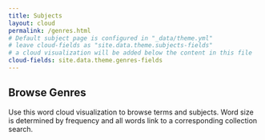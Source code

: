 ```yaml
---
title: Subjects
layout: cloud
permalink: /genres.html
# Default subject page is configured in "_data/theme.yml"
# leave cloud-fields as "site.data.theme.subjects-fields"
# a cloud visualization will be added below the content in this file
cloud-fields: site.data.theme.genres-fields
---
```


## Browse Genres

Use this word cloud visualization to browse terms and subjects.
Word size is determined by frequency and all words link to a corresponding collection search.
